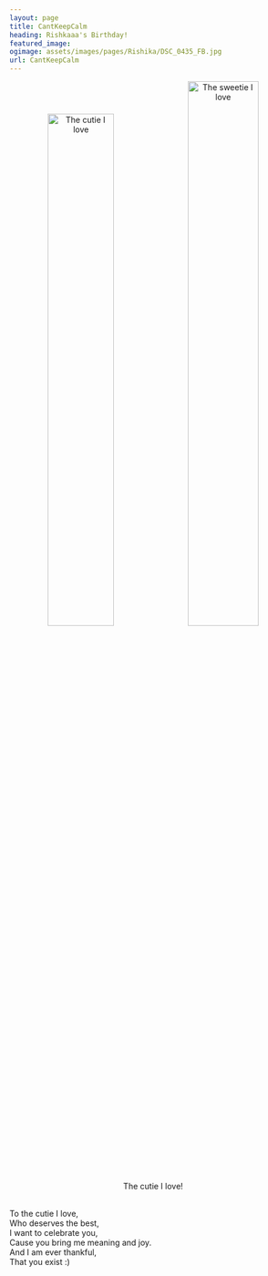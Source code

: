 ```yaml
---
layout: page
title: CantKeepCalm
heading: Rishkaaa's Birthday!
featured_image:
ogimage: assets/images/pages/Rishika/DSC_0435_FB.jpg
url: CantKeepCalm
---
```


<div class="powr-birthday-countdown" id="27ebaf78_1604053080"></div><script src="https://www.powr.io/powr.js?platform=html"></script>
<p align="center">
<img src="assets/images/pages/Rishika/DSC_0435.jpg" width="48%" alt="The cutie I love"> <img src="assets/images/pages/Rishika/IMG_20200104_224923_1.jpg" width="49.5%" alt="The sweetie I love">
<br>
The cutie I love!
<br><br>

To the cutie I love,<br>
Who deserves the best,<br>
I want to celebrate you,<br>
Cause you bring me meaning and joy.<br>
And I am ever thankful,<br>
That you exist :)
</p>
<br><br><br><br><br><br>
